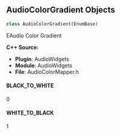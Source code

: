 ## AudioColorGradient Objects

```python
class AudioColorGradient(EnumBase)
```

EAudio Color Gradient

**C++ Source:**

- **Plugin**: AudioWidgets
- **Module**: AudioWidgets
- **File**: AudioColorMapper.h

<a id="unreal.AudioColorGradient.BLACK_TO_WHITE"></a>

#### BLACK_TO_WHITE

0

<a id="unreal.AudioColorGradient.WHITE_TO_BLACK"></a>

#### WHITE_TO_BLACK

1

<a id="unreal.AudioMaterialEnvelopeType"></a>